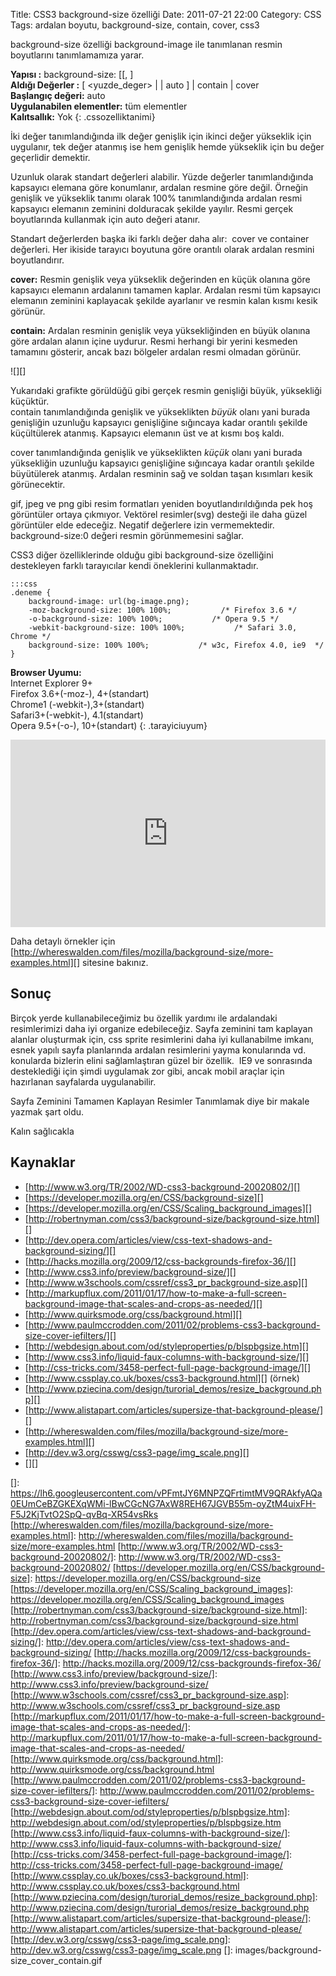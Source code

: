 Title: CSS3 background-size özelliği
Date: 2011-07-21 22:00
Category: CSS
Tags: ardalan boyutu, background-size, contain, cover, css3

background-size özelliği background-image ile tanımlanan resmin
boyutlarını tanımlamamıza yarar.

**Yapısı :** background-size: [<bg-size>[, <bg-size> ]  
**Aldığı Değerler :** [ <yuzde_deger> | <uzunluk> | auto ] |
contain | cover  
**Başlangıç değeri:** auto  
**Uygulanabilen elementler:** tüm elementler  
**Kalıtsallık:** Yok
{: .cssozelliktanimi}

İki değer tanımlandığında ilk değer genişlik için ikinci değer yükseklik
için uygulanır, tek değer atanmış ise hem genişlik hemde yükseklik için
bu değer geçerlidir demektir.

Uzunluk olarak standart değerleri alabilir. Yüzde değerler
tanımlandığında kapsayıcı elemana göre konumlanır, ardalan resmine göre
değil. Örneğin genişlik ve yükseklik tanımı olarak 100% tanımlandığında
ardalan resmi kapsayıcı elemanın zeminini dolduracak şekilde yayılır.
Resmi gerçek boyutlarında kullanmak için auto değeri atanır.

Standart değerlerden başka iki farklı değer daha alır:  cover ve
container değerleri. Her ikiside tarayıcı boyutuna göre orantılı olarak
ardalan resmini boyutlandırır.

**cover:** Resmin genişlik veya yükseklik değerinden en küçük olanına
göre kapsayıcı elemanın ardalanını tamamen kaplar. Ardalan resmi tüm
kapsayıcı elemanın zeminini kaplayacak şekilde ayarlanır ve resmin kalan
kısmı kesik görünür.

**contain:** Ardalan resminin genişlik veya yüksekliğinden en büyük
olanına göre ardalan alanın içine uydurur. Resmi herhangi bir yerini
kesmeden tamamını gösterir, ancak bazı bölgeler ardalan resmi olmadan
görünür.

![][]

Yukarıdaki grafikte görüldüğü gibi gerçek resmin genişliği büyük,
yüksekliği küçüktür.   
contain tanımlandığında genişlik ve yükseklikten *büyük* olanı yani
burada genişliğin uzunluğu kapsayıcı genişliğine sığıncaya kadar
orantılı şekilde küçültülerek atanmış. Kapsayıcı elemanın üst ve at
kısmı boş kaldı.  

cover tanımlandığında genişlik ve yükseklikten *küçük* olanı yani burada
yüksekliğin uzunluğu kapsayıcı genişliğine sığıncaya kadar orantılı
şekilde büyütülerek atanmış. Ardalan resminin sağ ve soldan taşan
kısımları kesik görünecektir.

gif, jpeg ve png gibi resim formatları yeniden boyutlandırıldığında pek
hoş görüntüler ortaya çıkmıyor. Vektörel resimler(svg) desteği ile daha
güzel görüntüler elde edeceğiz. Negatif değerlere izin vermemektedir.
background-size:0 değeri resmin görünmemesini sağlar.

CSS3 diğer özelliklerinde olduğu gibi background-size özelliğini
destekleyen farklı tarayıcılar kendi öneklerini kullanmaktadır.  

	:::css
	.deneme {
		background-image: url(bg-image.png);
		-moz-background-size: 100% 100%;           /* Firefox 3.6 */
		-o-background-size: 100% 100%;           /* Opera 9.5 */
		-webkit-background-size: 100% 100%;           /* Safari 3.0, Chrome */
		background-size: 100% 100%;           /* w3c, Firefox 4.0, ie9  */
	}

**Browser Uyumu:**  
Internet Explorer 9+  
Firefox 3.6+(-moz-), 4+(standart)  
Chrome1 (-webkit-),3+(standart)  
Safari3+(-webkit-), 4.1(standart)  
Opera 9.5+(-o-), 10+(standart)
{: .tarayiciuyum}

<iframe width="100%" height="300" src="http://jsfiddle.net/fatihhayri/TrWy2/8/embedded/result,css,html" frameborder="0"></iframe>

Daha detaylı örnekler için [http://whereswalden.com/files/mozilla/background-size/more-examples.html][] sitesine bakınız.

## Sonuç

Birçok yerde kullanabileceğimiz bu özellik yardımı ile ardalandaki
resimlerimizi daha iyi organize edebileceğiz. Sayfa zeminini tam
kaplayan alanlar oluşturmak için, css sprite resimlerini daha iyi
kullanabilme imkanı, esnek yapılı sayfa planlarında ardalan resimlerini
yayma konularında vd. konularda bizlerin elini sağlamlaştıran güzel bir
özellik.  IE9 ve sonrasında desteklediği için şimdi uygulamak zor gibi,
ancak mobil araçlar için hazırlanan sayfalarda uygulanabilir.

Sayfa Zeminini Tamamen Kaplayan Resimler Tanımlamak diye bir makale
yazmak şart oldu.

Kalın sağlıcakla

## Kaynaklar

-   [http://www.w3.org/TR/2002/WD-css3-background-20020802/][]
-   [https://developer.mozilla.org/en/CSS/background-size][]
-   [https://developer.mozilla.org/en/CSS/Scaling_background_images][]
-   [http://robertnyman.com/css3/background-size/background-size.html][]
-   [http://dev.opera.com/articles/view/css-text-shadows-and-background-sizing/][]
-   [http://hacks.mozilla.org/2009/12/css-backgrounds-firefox-36/][]
-   [http://www.css3.info/preview/background-size/][]
-   [http://www.w3schools.com/cssref/css3_pr_background-size.asp][]
-   [http://markupflux.com/2011/01/17/how-to-make-a-full-screen-background-image-that-scales-and-crops-as-needed/][]
-   [http://www.quirksmode.org/css/background.html][]
-   [http://www.paulmccrodden.com/2011/02/problems-css3-background-size-cover-iefilters/][]
-   [http://webdesign.about.com/od/styleproperties/p/blspbgsize.htm][]
-   [http://www.css3.info/liquid-faux-columns-with-background-size/][]
-   [http://css-tricks.com/3458-perfect-full-page-background-image/][]
-   [http://www.cssplay.co.uk/boxes/css3-background.html][] (örnek)
-   [http://www.pziecina.com/design/turorial_demos/resize_background.php][]
-   [http://www.alistapart.com/articles/supersize-that-background-please/][]
-   [http://whereswalden.com/files/mozilla/background-size/more-examples.html][]
-   [http://dev.w3.org/csswg/css3-page/img_scale.png][]
-   [][]

  []: https://lh6.googleusercontent.com/vPFmtJY6MNPZQFrtimtMV9QRAkfyAQa0EUmCeBZGKEXqWMi-lBwCGcNG7AxW8REH67JGVB55m-oyZtM4uixFH-F5J2KjTvtO2SpQ-qvBq-XR54vsRks
  [http://whereswalden.com/files/mozilla/background-size/more-examples.html]: http://whereswalden.com/files/mozilla/background-size/more-examples.html
  [http://www.w3.org/TR/2002/WD-css3-background-20020802/]: http://www.w3.org/TR/2002/WD-css3-background-20020802/
  [https://developer.mozilla.org/en/CSS/background-size]: https://developer.mozilla.org/en/CSS/background-size
  [https://developer.mozilla.org/en/CSS/Scaling_background_images]: https://developer.mozilla.org/en/CSS/Scaling_background_images
  [http://robertnyman.com/css3/background-size/background-size.html]: http://robertnyman.com/css3/background-size/background-size.html
  [http://dev.opera.com/articles/view/css-text-shadows-and-background-sizing/]: http://dev.opera.com/articles/view/css-text-shadows-and-background-sizing/
  [http://hacks.mozilla.org/2009/12/css-backgrounds-firefox-36/]: http://hacks.mozilla.org/2009/12/css-backgrounds-firefox-36/
  [http://www.css3.info/preview/background-size/]: http://www.css3.info/preview/background-size/
  [http://www.w3schools.com/cssref/css3_pr_background-size.asp]: http://www.w3schools.com/cssref/css3_pr_background-size.asp
  [http://markupflux.com/2011/01/17/how-to-make-a-full-screen-background-image-that-scales-and-crops-as-needed/]: http://markupflux.com/2011/01/17/how-to-make-a-full-screen-background-image-that-scales-and-crops-as-needed/
  [http://www.quirksmode.org/css/background.html]: http://www.quirksmode.org/css/background.html
  [http://www.paulmccrodden.com/2011/02/problems-css3-background-size-cover-iefilters/]: http://www.paulmccrodden.com/2011/02/problems-css3-background-size-cover-iefilters/
  [http://webdesign.about.com/od/styleproperties/p/blspbgsize.htm]: http://webdesign.about.com/od/styleproperties/p/blspbgsize.htm
  [http://www.css3.info/liquid-faux-columns-with-background-size/]: http://www.css3.info/liquid-faux-columns-with-background-size/
  [http://css-tricks.com/3458-perfect-full-page-background-image/]: http://css-tricks.com/3458-perfect-full-page-background-image/
  [http://www.cssplay.co.uk/boxes/css3-background.html]: http://www.cssplay.co.uk/boxes/css3-background.html
  [http://www.pziecina.com/design/turorial_demos/resize_background.php]: http://www.pziecina.com/design/turorial_demos/resize_background.php
  [http://www.alistapart.com/articles/supersize-that-background-please/]: http://www.alistapart.com/articles/supersize-that-background-please/
  [http://dev.w3.org/csswg/css3-page/img_scale.png]: http://dev.w3.org/csswg/css3-page/img_scale.png
  []: images/background-size_cover_contain.gif
